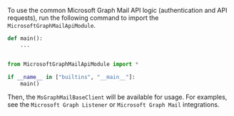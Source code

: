 To use the common Microsoft Graph Mail API logic (authentication and API requests), run the following command to import the `MicrosoftGraphMailApiModule`.

```python
def main():
    ...


from MicrosoftGraphMailApiModule import *

if __name__ in ["builtins", "__main__"]:
    main()
```

Then, the `MsGraphMailBaseClient` will be available for usage. For examples, see the `Microsoft Graph Listener` or `Microsoft Graph Mail` integrations.
